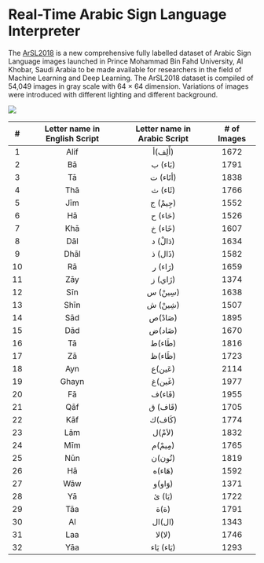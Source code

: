 # Real-Time Arabic Sign Language Interpreter

The [ArSL2018](https://data.mendeley.com/datasets/y7pckrw6z2/1) is a new comprehensive fully labelled dataset of Arabic Sign Language images launched in Prince Mohammad Bin Fahd University, Al Khobar, Saudi Arabia to be made available for researchers in the field of Machine Learning and Deep Learning. The ArSL2018 dataset is compiled of 54,049 images in gray scale with 64 × 64 dimension. Variations of images were introduced with different lighting and different background. 

![](https://els-jbs-prod-cdn.jbs.elsevierhealth.com/cms/attachment/47d41d2b-27e6-48d3-bce5-8705837d36ae/gr1_lrg.jpg)

| # | Letter name in English Script | Letter name in Arabic Script | # of Images |
:-------------------------:|:-------------------------: | :-------------------------: | :-------------------------:
| 1 | Alif | أَلِف)أ) | 1672
| 2 | Bā | بَاء) ب)| 1791
| 3 | Tā | أتَاء) ت) | 1838
| 4 | Thā | ثَاء) ث) | 1766
| 5 | Jīm | جِيمْ) ج) | 1552
| 6 | Hā | حَاء) ح) | 1526
| 7 | Khā | خَاء) خ) | 1607
| 8 | Dāl | دَالْ) د) | 1634
| 9 | Dhāl | ذَال) ذ) | 1582
| 10 | Rā | رَاء) ر) | 1659
| 11 | Zāy | زَاي) ز) | 1374
| 12 | Sīn | سِينْ) س) | 1638
| 13 | Shīn | شِينْ) ش) | 1507
| 14 | Sād | صَادْ)ص) | 1895
| 15 | Dād | ضَاد)ض) | 1670
| 16 | Tā | طَاء)ط) | 1816
| 17 | Zā | ظَاء)ظ) | 1723
| 18 | Ayn | عَين)ع) | 2114
| 19 | Ghayn | غَين)غ) | 1977
| 20 | Fā | فَاء)ف) | 1955
| 21 | Qāf | قَاف) ق) | 1705
| 22 | Kāf | كَاف)ك) | 1774
| 23 | Lām | لاَمْ)ل) | 1832
| 24 | Mīm | مِيمْ)م) | 1765
| 25 | Nūn | نُون)ن) | 1819
| 26 | Hā | هَاء)ه) | 1592
| 27 | Wāw | وَاو)و) | 1371
| 28 | Yā | يَا) ئ) | 1722
| 29 | Tāa | ة)ة) | 1791
| 30 | Al | ال)ال) | 1343
| 31 | Laa | ﻻ)ﻻ) | 1746
| 32 | Yāa | يَاء) يَاء) | 1293
